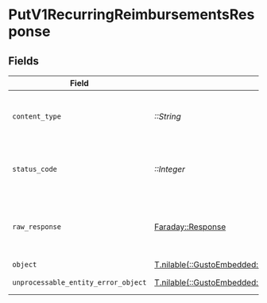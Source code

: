 # PutV1RecurringReimbursementsResponse


## Fields

| Field                                                                                                                                                   | Type                                                                                                                                                    | Required                                                                                                                                                | Description                                                                                                                                             |
| ------------------------------------------------------------------------------------------------------------------------------------------------------- | ------------------------------------------------------------------------------------------------------------------------------------------------------- | ------------------------------------------------------------------------------------------------------------------------------------------------------- | ------------------------------------------------------------------------------------------------------------------------------------------------------- |
| `content_type`                                                                                                                                          | *::String*                                                                                                                                              | :heavy_check_mark:                                                                                                                                      | HTTP response content type for this operation                                                                                                           |
| `status_code`                                                                                                                                           | *::Integer*                                                                                                                                             | :heavy_check_mark:                                                                                                                                      | HTTP response status code for this operation                                                                                                            |
| `raw_response`                                                                                                                                          | [Faraday::Response](https://www.rubydoc.info/gems/faraday/Faraday/Response)                                                                             | :heavy_check_mark:                                                                                                                                      | Raw HTTP response; suitable for custom response parsing                                                                                                 |
| `object`                                                                                                                                                | [T.nilable(::GustoEmbedded::Operations::PutV1RecurringReimbursementsResponseBody)](../../models/operations/putv1recurringreimbursementsresponsebody.md) | :heavy_minus_sign:                                                                                                                                      | successful                                                                                                                                              |
| `unprocessable_entity_error_object`                                                                                                                     | [T.nilable(::GustoEmbedded::Shared::UnprocessableEntityErrorObject)](../../models/shared/unprocessableentityerrorobject.md)                             | :heavy_minus_sign:                                                                                                                                      | invalid version                                                                                                                                         |